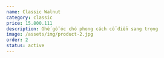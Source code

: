 ```yaml
---
name: Classic Walnut
category: classic
price: 15.800.111
description: Ghế gỗ óc chó phong cách cổ điển sang trọng
image: /assets/img/product-2.jpg
order: 2
status: active
---
```

